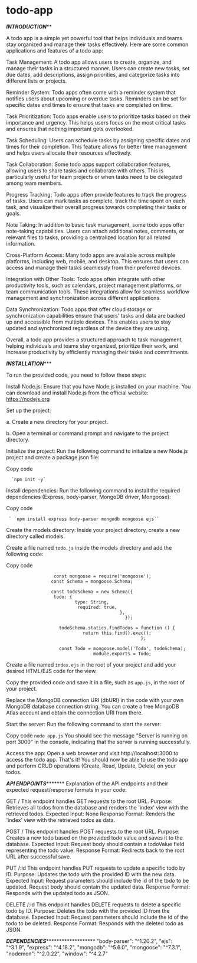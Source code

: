 # todo-app
***********INTRODUCTION*************



A todo app is a simple yet powerful tool that helps individuals and teams stay organized and manage their tasks effectively. 
Here are some common applications and features of a todo app:

Task Management: A todo app allows users to create, organize, and manage their tasks in a structured manner. 
Users can create new tasks, set due dates, add descriptions, assign priorities, and categorize tasks into different lists or projects.

Reminder System: Todo apps often come with a reminder system that notifies users about upcoming or overdue tasks. 
Reminders can be set for specific dates and times to ensure that tasks are completed on time.

Task Prioritization: Todo apps enable users to prioritize tasks based on their importance and urgency. 
This helps users focus on the most critical tasks and ensures that nothing important gets overlooked.

Task Scheduling: Users can schedule tasks by assigning specific dates and times for their completion. 
This feature allows for better time management and helps users allocate their resources effectively.

Task Collaboration: Some todo apps support collaboration features, allowing users to share tasks and collaborate with others. 
This is particularly useful for team projects or when tasks need to be delegated among team members.

Progress Tracking: Todo apps often provide features to track the progress of tasks. 
Users can mark tasks as complete, track the time spent on each task, and visualize their overall progress towards completing their tasks or goals.

Note Taking: In addition to basic task management, some todo apps offer note-taking capabilities. 
Users can attach additional notes, comments, or relevant files to tasks, providing a centralized location for all related information.

Cross-Platform Access: Many todo apps are available across multiple platforms, including web, mobile, and desktop. 
This ensures that users can access and manage their tasks seamlessly from their preferred devices.

Integration with Other Tools: Todo apps often integrate with other productivity tools, such as calendars, project management platforms, or team communication tools. 
These integrations allow for seamless workflow management and synchronization across different applications.

Data Synchronization: Todo apps that offer cloud storage or synchronization capabilities ensure that users' tasks and data are backed up and accessible from multiple devices. 
This enables users to stay updated and synchronized regardless of the device they are using.

Overall, a todo app provides a structured approach to task management, helping individuals and teams stay organized, prioritize their work, and increase productivity by efficiently managing their tasks and commitments.



*********INSTALLATION************

To run the provided code, you need to follow these steps:

Install Node.js: Ensure that you have Node.js installed on your machine. You can download and install Node.js from the official website: https://nodejs.org

Set up the project:

a. Create a new directory for your project.

b. Open a terminal or command prompt and navigate to the project directory.

Initialize the project: Run the following command to initialize a new Node.js project and create a package.json file:



Copy code


      `npm init -y`
	
	
Install dependencies: Run the following command to install the required dependencies (Express, body-parser, MongoDB driver, Mongoose):


Copy code


     ` `npm install express body-parser mongodb mongoose ejs``

 
Create the models directory: Inside your project directory, create a new directory called models.


Create a file named `todo.js` inside the models directory and add the following code:




Copy code



                      const mongoose = require('mongoose');
                     const Schema = mongoose.Schema;

                     const todoSchema = new Schema({
                      todo: {
                              type: String,
                               required: true,
                                               },
                                                 });

                        todoSchema.statics.findTodos = function () {
                                 return this.find().exec();
                                                       };

                        const Todo = mongoose.model('Todo', todoSchema);
                                     module.exports = Todo;







Create a file named `index.ejs` in the root of your project and add your desired HTML/EJS code for the view.

Copy the provided code and save it in a file, such as  `app.js`, in the root of your project.

Replace the MongoDB connection URI (dbURI) in the code with your own MongoDB database connection string. You can create a free MongoDB Atlas account and obtain the connection URI from there.

Start the server: Run the following command to start the server:

Copy code
              `node app.js`
You should see the message "Server is running on port 3000" in the console, indicating that the server is running successfully.

Access the app: Open a web browser and visit http://localhost:3000 to access the todo app.
That's it! You should now be able to use the todo app and perform CRUD operations (Create, Read, Update, Delete) on your todos.





*************API ENDPOINTS********************
Explanation of the API endpoints and their expected request/response formats in your code:

GET /
This endpoint handles GET requests to the root URL.
Purpose: Retrieves all todos from the database and renders the 'index' view with the retrieved todos.
Expected Input: None
Response Format: Renders the 'index' view with the retrieved todos as data.

POST /
This endpoint handles POST requests to the root URL.
Purpose: Creates a new todo based on the provided todo value and saves it to the database.
Expected Input: Request body should contain a todoValue field representing the todo value.
Response Format: Redirects back to the root URL after successful save.

PUT /:id
This endpoint handles PUT requests to update a specific todo by ID.
Purpose: Updates the todo with the provided ID with the new data.
Expected Input: Request parameters should include the id of the todo to be updated. Request body should contain the updated data.
Response Format: Responds with the updated todo as JSON.

DELETE /:id
This endpoint handles DELETE requests to delete a specific todo by ID.
Purpose: Deletes the todo with the provided ID from the database.
Expected Input: Request parameters should include the id of the todo to be deleted.
Response Format: Responds with the deleted todo as JSON.



***********DEPENDENCIES******************************
    "body-parser": "^1.20.2",
    "ejs": "^3.1.9",
    "express": "^4.18.2",
    "mongodb": "^5.6.0",
    "mongoose": "^7.3.1",
    "nodemon": "^2.0.22",
    "window": "^4.2.7"

    
